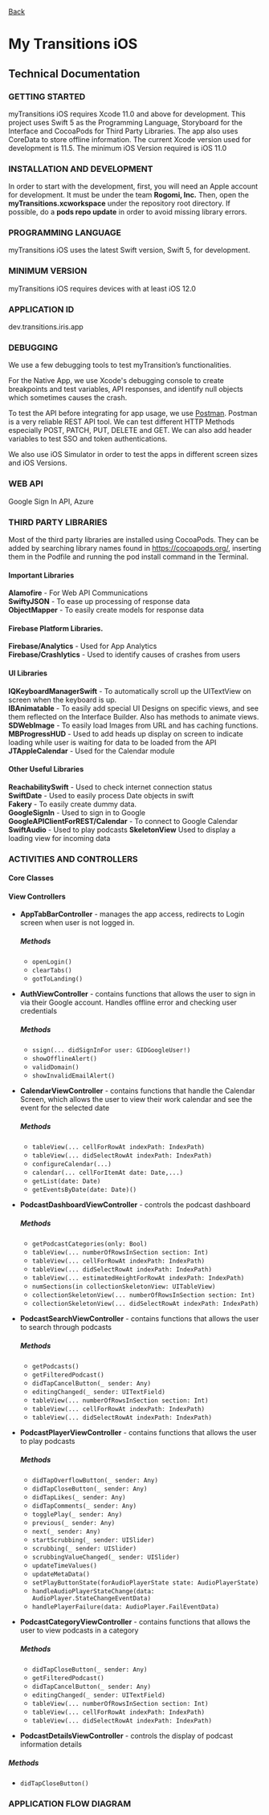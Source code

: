 [Back](../index.md)

# My Transitions iOS
## Technical Documentation



### GETTING STARTED
myTransitions iOS requires Xcode 11.0 and above for development. This project uses Swift 5 as the Programming Language, Storyboard for the Interface and CocoaPods for Third Party Libraries. The app also uses CoreData to store offline information. The current Xcode version used for development is 11.5. The minimum iOS Version required is iOS 11.0


### INSTALLATION AND DEVELOPMENT
In order to start with the development, first, you will need an Apple account for development. It must be under the team **Rogomi, Inc.** Then, open the **myTransitions.xcworkspace** under the repository root directory. If possible, do a **pods repo update** in order to avoid missing library errors.


### PROGRAMMING LANGUAGE 
myTransitions iOS uses the latest Swift version, Swift 5, for development.


### MINIMUM VERSION 
myTransitions iOS requires devices with at least iOS 12.0


### APPLICATION ID
dev.transitions.iris.app


### DEBUGGING
We use a few debugging tools to test myTransition’s functionalities.  

For the Native App, we use Xcode's debugging console to create breakpoints and test variables, API responses, and identify null objects which sometimes causes the crash.

To test the API before integrating for app usage, we use [Postman](https://www.getpostman.com/). Postman is a very reliable REST API tool. We can test different HTTP Methods especially POST, PATCH, PUT, DELETE and GET. We can also add header variables to test SSO and token authentications.

We also use iOS Simulator in order to test the apps in different screen sizes and iOS Versions.


### WEB API
Google Sign In API, Azure


### THIRD PARTY LIBRARIES
Most of the third party libraries are installed using CocoaPods. They can be added by searching library names found in https://cocoapods.org/, inserting them in the Podfile and running the pod install command in the Terminal.

#### Important Libraries
**Alamofire** - For Web API Communications  
**SwiftyJSON** - To ease up processing of response data  
**ObjectMapper** - To easily create models for response data

#### Firebase Platform Libraries.
**Firebase/Analytics** - Used for App Analytics  
**Firebase/Crashlytics** - Used to identify causes of crashes from users

#### UI Libraries
**IQKeyboardManagerSwift** - To automatically scroll up the UITextView on screen when the keyboard is up.  
**IBAnimatable** - To easily add special UI Designs on specific views, and see them reflected on the Interface Builder. Also has methods to animate views.  
**SDWebImage** - To easily load Images from URL and has caching functions.  
**MBProgressHUD** - Used to add heads up display on screen to indicate loading while user is waiting for data to be loaded from the API  
**JTAppleCalendar** - Used for the Calendar module

#### Other Useful Libraries 
**ReachabilitySwift** - Used to check internet connection status   
**SwiftDate** - Used to easily process Date objects in swift   
**Fakery** - To easily create dummy data.   
**GoogleSignIn** - Used to sign in to Google
**GoogleAPIClientForREST/Calendar** -  To connect to Google Calendar
**SwiftAudio** - Used to play podcasts
**SkeletonView** Used to display a loading view for incoming data

### ACTIVITIES AND CONTROLLERS

#### Core Classes

#### View Controllers

- **AppTabBarController** - manages the app access, redirects to Login screen when user is not logged in.    
  ##### Methods
  - `openLogin()`
  - `clearTabs()`
  - `gotToLanding()`

- **AuthViewController** - contains functions that allows the user to sign in via their Google account. Handles offline error and checking user credentials  
  ##### Methods
  - `ssign(... didSignInFor user: GIDGoogleUser!)`
  - `showOfflineAlert()`
  - `validDomain()`
  - `showInvalidEmailAlert()`

- **CalendarViewController** - contains functions that handle the Calendar Screen, which allows the user to view their work calendar and see the event for the selected date  
  ##### Methods
  - `tableView(... cellForRowAt indexPath: IndexPath)`
  - `tableView(... didSelectRowAt indexPath: IndexPath)`
  - `configureCalendar(...)`
  - `calendar(... cellForItemAt date: Date,...)`
  - `getList(date: Date)`
  - `getEventsByDate(date: Date)()`

- **PodcastDashboardViewController** - controls the podcast dashboard
  ##### Methods
  - `getPodcastCategories(only: Bool)`
  - `tableView(... numberOfRowsInSection section: Int)`
  - `tableView(... cellForRowAt indexPath: IndexPath)`
  - `tableView(... didSelectRowAt indexPath: IndexPath)`
  - `tableView(... estimatedHeightForRowAt indexPath: IndexPath)`
  - `numSections(in collectionSkeletonView: UITableView)`
  - `collectionSkeletonView(... numberOfRowsInSection section: Int)`
  - `collectionSkeletonView(... didSelectRowAt indexPath: IndexPath)`

- **PodcastSearchViewController** - contains functions that allows the user to search through podcasts
  ##### Methods
  - `getPodcasts()`
  - `getFilteredPodcast()`
  - `didTapCancelButton(_ sender: Any)`
  - `editingChanged(_ sender: UITextField)`
  - `tableView(... numberOfRowsInSection section: Int)`
  - `tableView(... cellForRowAt indexPath: IndexPath)`
  - `tableView(... didSelectRowAt indexPath: IndexPath)`

- **PodcastPlayerViewController** - contains functions that allows the user to play podcasts
  ##### Methods
  - `didTapOverflowButton(_ sender: Any)`
  - `didTapCloseButton(_ sender: Any)`
  - `didTapLikes(_ sender: Any)`
  - `didTapComments(_ sender: Any)`
  - `togglePlay(_ sender: Any)`
  - `previous(_ sender: Any)`
  - `next(_ sender: Any)`
  - `startScrubbing(_ sender: UISlider)`
  - `scrubbing(_ sender: UISlider)`
  - `scrubbingValueChanged(_ sender: UISlider)`
  - `updateTimeValues()`
  - `updateMetaData()`
  - `setPlayButtonState(forAudioPlayerState state: AudioPlayerState) `
  - `handleAudioPlayerStateChange(data: AudioPlayer.StateChangeEventData)`
  - `handlePlayerFailure(data: AudioPlayer.FailEventData)`

- **PodcastCategoryViewController** - contains functions that allows the user to view podcasts in a category
  ##### Methods
  - `didTapCloseButton(_ sender: Any)`
  - `getFilteredPodcast()`
  - `didTapCancelButton(_ sender: Any)`
  - `editingChanged(_ sender: UITextField)`
  - `tableView(... numberOfRowsInSection section: Int)`
  - `tableView(... cellForRowAt indexPath: IndexPath)`
  - `tableView(... didSelectRowAt indexPath: IndexPath)`


 - **PodcastDetailsViewController** - controls the display of podcast information details  
  ##### Methods
  - `didTapCloseButton()`

### APPLICATION FLOW DIAGRAM

